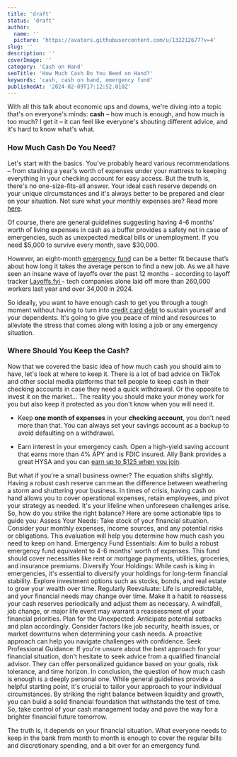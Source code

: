```yaml
---
title: 'draft'
status: 'draft'
author:
  name: ''
  picture: 'https://avatars.githubusercontent.com/u/132212677?v=4'
slug: ''
description: ''
coverImage: ''
category: 'Cash on Hand'
seoTitle: 'How Much Cash Do You Need on Hand?'
keywords: 'cash, cash on hand, emergency fund'
publishedAt: '2024-02-09T17:12:52.010Z'
---
```


With all this talk about economic ups and downs, we're diving into a topic that's on everyone's minds: **cash** – how much is enough, and how much is too much? I get it – it can feel like everyone's shouting different advice, and it's hard to know what's what.

### How Much Cash Do You Need?

Let's start with the basics. You've probably heard various recommendations – from stashing a year's worth of expenses under your mattress to keeping everything in your checking account for easy access. But the truth is, there's no one-size-fits-all answer. Your ideal cash reserve depends on your unique circumstances and it's always better to be prepared and clear on your situation. Not sure what your monthly expenses are? Read more [here](/blog/tracking-monthly-expenses).

Of course, there are general guidelines suggesting having 4-6 months' worth of living expenses in cash as a buffer provides a safety net in case of emergencies, such as unexpected medical bills or unemployment. If you need $5,000 to survive every month, save $30,000.

However, an eight-month [emergency fund](/blog/building-an-emergency-fund) can be a better fit because that’s about how long it takes the average person to find a new job. As we all have seen an insane wave of layoffs over the past 12 months - according to layoff tracker [Layoffs.fyi ](http://layoffs.fyi/)\- tech companies alone laid off more than 260,000 workers last year and over 34,000 in 2024.

So ideally, you want to have enough cash to get you through a tough moment without having to turn into [credit card debt](/blog/how-to-get-out-of-debt) to sustain yourself and your dependents. It's going to give you peace of mind and resources to alleviate the stress that comes along with losing a job or any emergency situation.

### Where Should You Keep the Cash?

Now that we covered the basic idea of how much cash you should aim to have, let's look at where to keep it. There is a lot of bad advice on TikTok and other social media platforms that tell people to keep cash in their checking accounts in case they need a quick withdrawal. Or the opposite to invest it on the market... The reality you should make your money work for you but also keep it protected as you don't know when you will need it.

- Keep **one month of expenses** in your **checking account**, you don't need more than that. You can always set your savings account as a backup to avoid defaulting on a withdrawal.

- Earn interest in your emergency cash. Open a high-yield saving account that earns more than 4% APY and is FDIC insured. Ally Bank provides a great HYSA and you can [earn up to $125 when you join](https://www.ally.com/referral?code=4H3G4S7N9D).

But what if you're a small business owner? The equation shifts slightly. Having a robust cash reserve can mean the difference between weathering a storm and shuttering your business. In times of crisis, having cash on hand allows you to cover operational expenses, retain employees, and pivot your strategy as needed. It's your lifeline when unforeseen challenges arise. So, how do you strike the right balance? Here are some actionable tips to guide you: Assess Your Needs: Take stock of your financial situation. Consider your monthly expenses, income sources, and any potential risks or obligations. This evaluation will help you determine how much cash you need to keep on hand. Emergency Fund Essentials: Aim to build a robust emergency fund equivalent to 4-6 months' worth of expenses. This fund should cover necessities like rent or mortgage payments, utilities, groceries, and insurance premiums. Diversify Your Holdings: While cash is king in emergencies, it's essential to diversify your holdings for long-term financial stability. Explore investment options such as stocks, bonds, and real estate to grow your wealth over time. Regularly Reevaluate: Life is unpredictable, and your financial needs may change over time. Make it a habit to reassess your cash reserves periodically and adjust them as necessary. A windfall, job change, or major life event may warrant a reassessment of your financial priorities. Plan for the Unexpected: Anticipate potential setbacks and plan accordingly. Consider factors like job security, health issues, or market downturns when determining your cash needs. A proactive approach can help you navigate challenges with confidence. Seek Professional Guidance: If you're unsure about the best approach for your financial situation, don't hesitate to seek advice from a qualified financial advisor. They can offer personalized guidance based on your goals, risk tolerance, and time horizon. In conclusion, the question of how much cash is enough is a deeply personal one. While general guidelines provide a helpful starting point, it's crucial to tailor your approach to your individual circumstances. By striking the right balance between liquidity and growth, you can build a solid financial foundation that withstands the test of time. So, take control of your cash management today and pave the way for a brighter financial future tomorrow.

The truth is, it depends on your financial situation. What everyone needs to keep in the bank from month to month is enough to cover the regular bills and discretionary spending, and a bit over for an emergency fund.



